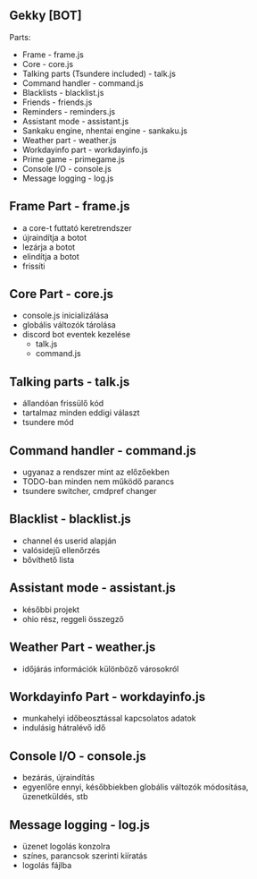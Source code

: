 Gekky [BOT]
-----------

Parts:
- Frame - frame.js
- Core - core.js
- Talking parts (Tsundere included) - talk.js
- Command handler - command.js
- Blacklists - blacklist.js
- Friends - friends.js
- Reminders - reminders.js
- Assistant mode - assistant.js
- Sankaku engine, nhentai engine - sankaku.js
- Weather part - weather.js
- Workdayinfo part - workdayinfo.js
- Prime game - primegame.js
- Console I/O - console.js
- Message logging - log.js

Frame Part - frame.js
---------------------

- a core-t futtató keretrendszer
- újraindítja a botot
- lezárja a botot
- elindítja a botot
- frissíti

Core Part - core.js
-------------------

- console.js inicializálása
- globális változók tárolása
- discord bot eventek kezelése
    - talk.js
    - command.js

Talking parts - talk.js
-----------------------

- állandóan frissülő kód
- tartalmaz minden eddigi választ
- tsundere mód

Command handler - command.js
----------------------------

- ugyanaz a rendszer mint az előzőekben
- TODO-ban minden nem működő parancs
- tsundere switcher, cmdpref changer

Blacklist - blacklist.js
------------------------

- channel és userid alapján
- valósidejű ellenőrzés
- bővíthető lista

Assistant mode - assistant.js
-----------------------------

- későbbi projekt
- ohio rész, reggeli összegző

Weather Part - weather.js
-------------------------

- időjárás információk különböző városokról

Workdayinfo Part - workdayinfo.js
---------------------------------

- munkahelyi időbeosztással kapcsolatos adatok
- indulásig hátralévő idő

Console I/O - console.js
------------------------

- bezárás, újraindítás
- egyenlőre ennyi, későbbiekben globális változók módosítása, üzenetküldés, stb

Message logging - log.js
------------------------

- üzenet logolás konzolra
- színes, parancsok szerinti kiíratás
- logolás fájlba